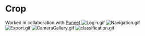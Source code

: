 # Crop
Worked in collaboration with [Puneet](https://github.com/prem-cse)
![Login.gif](https://media.giphy.com/media/lPk7693r9Jdk1jg7tL/giphy.gif) ![Navigation.gif](https://media.giphy.com/media/SqCCA20ihi6wgwJJ5S/giphy.gif)
![Export.gif](https://media.giphy.com/media/VGPNZjEDHbW9ibMNXW/giphy.gif) ![CameraGallery.gif](https://media.giphy.com/media/H3lFrcB0uvafdhgx8u/giphy.gif)
![classification.gif](https://s5.gifyu.com/images/Classification.gif)
